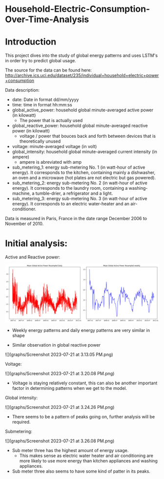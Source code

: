 # Household-Electric-Consumption-Over-Time-Analysis

# Introduction

This project dives into the study of global energy patterns and uses LSTM's in order try to predict global usage.

The source for the data can be found here: http://archive.ics.uci.edu/dataset/235/individual+household+electric+power+consumption

Data description: 

- date: Date in format dd/mm/yyyy
- time: time in format hh:mm:ss
- global_active_power: household global minute-averaged active power (in kilowatt)
    - The power that is actually used 
- global_reactive_power: household global minute-averaged reactive power (in kilowatt)
    - voltage / power that bouces back and forth between devices that is theoretically unused
- voltage: minute-averaged voltage (in volt)
- global_intensity: household global minute-averaged current intensity (in ampere)
    - ampere is abreviated with amp 
- sub_metering_1: energy sub-metering No. 1 (in watt-hour of active energy). It corresponds to the kitchen, containing mainly a dishwasher, an oven and a microwave (hot plates are not electric but gas powered).
- sub_metering_2: energy sub-metering No. 2 (in watt-hour of active energy). It corresponds to the laundry room, containing a washing-machine, a tumble-drier, a refrigerator and a light.
- sub_metering_3: energy sub-metering No. 3 (in watt-hour of active energy). It corresponds to an electric water-heater and an air-conditioner.

Data is measured in Paris, France in the date range December 2006 to November of 2010. 

# Initial analysis: 

Active and Reactive power: 

![](graphs/Screenshot%202023-07-20%20at%207.44.46%20PM.png)

- Weekly energy patterns and daily energy patterns are very similar in shape

- Similar observation in global reactive power 

![](graphs/Screenshot 2023-07-21 at 3.13.05 PM.png)

Voltage: 

![](graphs/Screenshot 2023-07-21 at 3.20.08 PM.png)

- Voltage is staying relatively constant, this can also be another important factor in determining patterns when we get to the model. 

Global intensity: 

![](graphs/Screenshot 2023-07-21 at 3.24.26 PM.png)

- There seems to be a pattern of peaks going on, further analysis will be required. 

Submetering: 

![](graphs/Screenshot 2023-07-21 at 3.26.08 PM.png)

- Sub meter three has the highest amount of energy usage.  
    - This makes sense as electric water heater and air conditioning are more likely to use more energy than kitchen appliances and washing appliances. 
- Sub meter three also seems to have some kind of patter in its peaks.